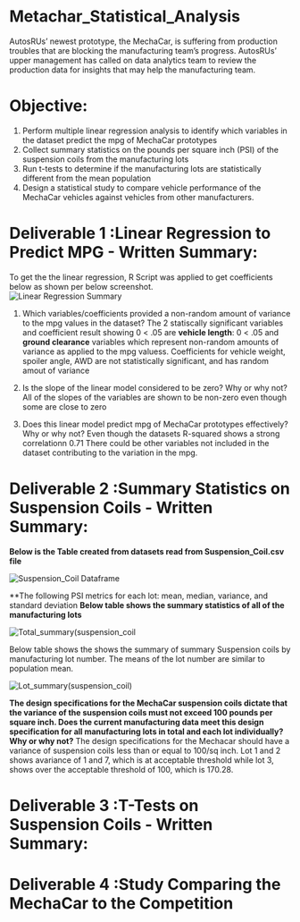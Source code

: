 # Metachar_Statistical_Analysis

AutosRUs’ newest prototype, the MechaCar, is suffering from production troubles that are blocking the manufacturing team’s progress. AutosRUs’ upper management has called on data analytics team to review the production data for insights that may help the manufacturing team.

# Objective:
1. Perform multiple linear regression analysis to identify which variables in the dataset predict the mpg of MechaCar prototypes
2. Collect summary statistics on the pounds per square inch (PSI) of the suspension coils from the manufacturing lots
3. Run t-tests to determine if the manufacturing lots are statistically different from the mean population
4. Design a statistical study to compare vehicle performance of the MechaCar vehicles against vehicles from other manufacturers.

# Deliverable 1 :Linear Regression to Predict MPG - Written Summary:

To get the the linear regression, R Script was applied to get coefficients below as shown per  below screenshot.  
![Linear Regression Summary](https://user-images.githubusercontent.com/92903447/153779722-51e9d164-80ce-4d75-812e-2f57fb84729c.png)


  1. Which variables/coefficients provided a non-random amount of variance to the mpg values in the dataset?
    The 2 statiscally significant variables and coefficient result showing 0 < .05 are **vehicle length**: 0 < .05 and **ground clearance** variables which  represent non-random amounts of variance as applied to the mpg valuess. Coefficients for  vehicle weight, spoiler angle, AWD are not statistically significant, and has random amout of variance 

  2. Is the slope of the linear model considered to be zero? Why or why not?
    All of the slopes of the variables are shown to be non-zero even though some are close to zero
 
  3. Does this linear model predict mpg of MechaCar prototypes effectively? Why or why not?
  Even though the datasets R-squared shows a strong correlationn 0.71 There could be other variables not included in the dataset contributing to the variation in the mpg.


# Deliverable 2 :Summary Statistics on Suspension Coils - Written Summary:

**Below is the Table created from datasets read from Suspension_Coil.csv file**

![Suspension_Coil Dataframe](https://user-images.githubusercontent.com/92903447/154816760-0e0dcb14-45d8-4510-93ca-ebe4b5e4bbbb.png)


**The following PSI metrics for each lot: mean, median, variance, and standard deviation
**Below table shows the summary statistics of all of the manufacturing lots**

![Total_summary(suspension_coil](https://user-images.githubusercontent.com/92903447/154816758-de3c35a5-d5f6-445b-89c1-a10f852a3adc.png)


Below table shows the shows the summary of summary Suspension coils by manufacturing lot number.
The means of the lot number are similar to population mean.

![Lot_summary(suspension_coil)](https://user-images.githubusercontent.com/92903447/154816782-bef203ff-3f4d-419f-8fdd-cf51c93ac3af.png)

**The design specifications for the MechaCar suspension coils dictate that the variance of the suspension coils must not exceed 100 pounds per square inch. Does the current manufacturing data meet this design specification for all manufacturing lots in total and each lot individually? Why or why not?**
The design specifications for the Mechacar should have a variance of suspension coils less than or equal to 100/sq inch.  Lot 1 and 2 shows  avariance of 1 and 7, which is at acceptable threshold while lot 3, shows over the acceptable threshold of 100, which is 170.28.


# Deliverable 3 :T-Tests on Suspension Coils  - Written Summary:

# Deliverable 4 :Study Comparing the MechaCar to the Competition
